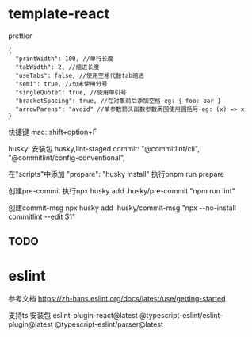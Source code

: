 # template-react

prettier

```
{
  "printWidth": 100, //单行长度
  "tabWidth": 2, //缩进长度
  "useTabs": false, //使用空格代替tab缩进
  "semi": true, //句末使用分号
  "singleQuote": true, //使用单引号
  "bracketSpacing": true, //在对象前后添加空格-eg: { foo: bar }
  "arrowParens": "avoid" //单参数箭头函数参数周围使用圆括号-eg: (x) => x
}
```

快捷键
mac:
shift+option+F


husky:
安装包
husky,lint-staged
commit:
"@commitlint/cli",
"@commitlint/config-conventional",

在"scripts"中添加
"prepare": "husky install"
执行pnpm run prepare

创建pre-commit
执行npx husky add .husky/pre-commit "npm run lint"

创建commit-msg
npx husky add .husky/commit-msg "npx --no-install commitlint --edit $1"

## TODO


# eslint
参考文档
https://zh-hans.eslint.org/docs/latest/use/getting-started

支持ts
安装包
eslint-plugin-react@latest
@typescript-eslint/eslint-plugin@latest
@typescript-eslint/parser@latest